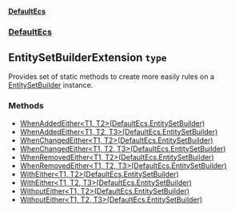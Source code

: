 #### [DefaultEcs](./DefaultEcs.md 'DefaultEcs')
### [DefaultEcs](./DefaultEcs.md#DefaultEcs 'DefaultEcs')
## EntitySetBuilderExtension `type`
Provides set of static methods to create more easily rules on a [EntitySetBuilder](./DefaultEcs-EntitySetBuilder.md 'DefaultEcs.EntitySetBuilder') instance.
### Methods
- [WhenAddedEither&lt;T1, T2&gt;(DefaultEcs.EntitySetBuilder)](./DefaultEcs-EntitySetBuilderExtension-WhenAddedEither-T1-_T2-(DefaultEcs-EntitySetBuilder).md 'DefaultEcs.EntitySetBuilderExtension.WhenAddedEither&lt;T1, T2&gt;(DefaultEcs.EntitySetBuilder)')
- [WhenAddedEither&lt;T1, T2, T3&gt;(DefaultEcs.EntitySetBuilder)](./DefaultEcs-EntitySetBuilderExtension-WhenAddedEither-T1-_T2-_T3-(DefaultEcs-EntitySetBuilder).md 'DefaultEcs.EntitySetBuilderExtension.WhenAddedEither&lt;T1, T2, T3&gt;(DefaultEcs.EntitySetBuilder)')
- [WhenChangedEither&lt;T1, T2&gt;(DefaultEcs.EntitySetBuilder)](./DefaultEcs-EntitySetBuilderExtension-WhenChangedEither-T1-_T2-(DefaultEcs-EntitySetBuilder).md 'DefaultEcs.EntitySetBuilderExtension.WhenChangedEither&lt;T1, T2&gt;(DefaultEcs.EntitySetBuilder)')
- [WhenChangedEither&lt;T1, T2, T3&gt;(DefaultEcs.EntitySetBuilder)](./DefaultEcs-EntitySetBuilderExtension-WhenChangedEither-T1-_T2-_T3-(DefaultEcs-EntitySetBuilder).md 'DefaultEcs.EntitySetBuilderExtension.WhenChangedEither&lt;T1, T2, T3&gt;(DefaultEcs.EntitySetBuilder)')
- [WhenRemovedEither&lt;T1, T2&gt;(DefaultEcs.EntitySetBuilder)](./DefaultEcs-EntitySetBuilderExtension-WhenRemovedEither-T1-_T2-(DefaultEcs-EntitySetBuilder).md 'DefaultEcs.EntitySetBuilderExtension.WhenRemovedEither&lt;T1, T2&gt;(DefaultEcs.EntitySetBuilder)')
- [WhenRemovedEither&lt;T1, T2, T3&gt;(DefaultEcs.EntitySetBuilder)](./DefaultEcs-EntitySetBuilderExtension-WhenRemovedEither-T1-_T2-_T3-(DefaultEcs-EntitySetBuilder).md 'DefaultEcs.EntitySetBuilderExtension.WhenRemovedEither&lt;T1, T2, T3&gt;(DefaultEcs.EntitySetBuilder)')
- [WithEither&lt;T1, T2&gt;(DefaultEcs.EntitySetBuilder)](./DefaultEcs-EntitySetBuilderExtension-WithEither-T1-_T2-(DefaultEcs-EntitySetBuilder).md 'DefaultEcs.EntitySetBuilderExtension.WithEither&lt;T1, T2&gt;(DefaultEcs.EntitySetBuilder)')
- [WithEither&lt;T1, T2, T3&gt;(DefaultEcs.EntitySetBuilder)](./DefaultEcs-EntitySetBuilderExtension-WithEither-T1-_T2-_T3-(DefaultEcs-EntitySetBuilder).md 'DefaultEcs.EntitySetBuilderExtension.WithEither&lt;T1, T2, T3&gt;(DefaultEcs.EntitySetBuilder)')
- [WithoutEither&lt;T1, T2&gt;(DefaultEcs.EntitySetBuilder)](./DefaultEcs-EntitySetBuilderExtension-WithoutEither-T1-_T2-(DefaultEcs-EntitySetBuilder).md 'DefaultEcs.EntitySetBuilderExtension.WithoutEither&lt;T1, T2&gt;(DefaultEcs.EntitySetBuilder)')
- [WithoutEither&lt;T1, T2, T3&gt;(DefaultEcs.EntitySetBuilder)](./DefaultEcs-EntitySetBuilderExtension-WithoutEither-T1-_T2-_T3-(DefaultEcs-EntitySetBuilder).md 'DefaultEcs.EntitySetBuilderExtension.WithoutEither&lt;T1, T2, T3&gt;(DefaultEcs.EntitySetBuilder)')
